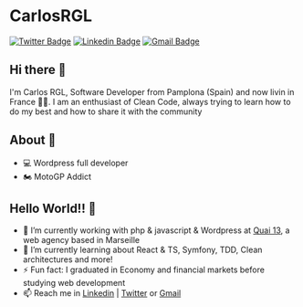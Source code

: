 # CarlosRGL

[![Twitter Badge](https://img.shields.io/badge/-@Carlosrgl_88-1ca0f1?style=flat-square&labelColor=1ca0f1&logo=twitter&logoColor=white&link=https://twitter.com/Carlosrgl_88)](https://twitter.com/Carlosrgl_88)
[![Linkedin Badge](https://img.shields.io/badge/CarlosRGL-blue?style=flat-square&logo=Linkedin&logoColor=white&link=https://www.linkedin.com/in/carlos-ruiz-de-galarreta-494b5842/)](https://www.linkedin.com/in/carlos-ruiz-de-galarreta-494b5842/)
[![Gmail Badge](https://img.shields.io/badge/-hello@carlosrgl.com-c14438?style=flat-square&logo=Gmail&logoColor=white&link=mailto:hello@carlosrgl.com)](mailto:hello@carlosrgl.com)

## Hi there 👋

I'm Carlos RGL, Software Developer from Pamplona (Spain) and now livin in France 🏴‍☠️. I am an enthusiast of Clean Code, always trying to learn how to do my best and how to share it with the community

## About 🧐

- 💻 Wordpress full developer
- 🏍️ MotoGP Addict

## Hello World!! 🤔

- 🔭 I’m currently working with php & javascript & Wordpress at [Quai 13](https://quai13.com), a web agency based in Marseille
- 🌱 I’m currently learning about React & TS, Symfony, TDD, Clean architectures and more!
- ⚡ Fun fact: I graduated in Economy and financial markets before studying web development
- 📫 Reach me in [Linkedin](https://www.linkedin.com/in/carlos-ruiz-de-galarreta-494b5842/) | [Twitter](https://twitter.com/Carlosrgl_88) or [Gmail](mailto:hello@carlosrgl.com)
<!-- - 🎯 Portfolio site: [Here!](https://pabloleonalcaide.github.io/Portfolio/) -->
